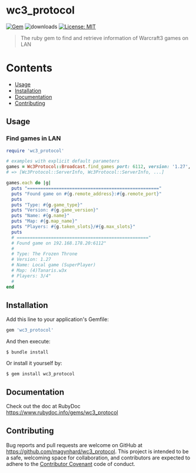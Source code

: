 # wc3_protocol
[![Gem](https://img.shields.io/gem/v/wc3_protocol?color=default&style=plastic&logo=ruby&logoColor=red)](https://rubygems.org/gems/wc3_protocol)
![downloads](https://img.shields.io/gem/dt/wc3_protocol?color=blue&style=plastic)
[![License: MIT](https://img.shields.io/badge/License-MIT-gold.svg?style=plastic&logo=mit)](LICENSE)

> The ruby gem to find and retrieve information of Warcraft3 games on LAN

# Contents

* [Usage](#usage)
* [Installation](#installation)
* [Documentation](#documentation)
* [Contributing](#contributing)




<a name="usage"></a>
## Usage

### Find games in LAN
```ruby
require 'wc3_protocol'

# examples with explicit default parameters
games = Wc3Protocol::Broadcast.find_games port: 6112, version: '1.27', game_type: 'TFT'
# => [Wc3Protocol::ServerInfo, Wc3Protocol::ServerInfo, ...]

games.each do |g|
  puts "=================================================="
  puts "Found game on #{g.remote_address}:#{g.remote_port}"
  puts
  puts "Type: #{g.game_type}"
  puts "Version: #{g.game_version}"
  puts "Name: #{g.name}"
  puts "Map: #{g.map_name}"
  puts "Players: #{g.taken_slots}/#{g.max_slots}"
  puts
  # =================================================="
  # Found game on 192.168.178.20:6112"
  # 
  # Type: The Frozen Throne
  # Version: 1.27
  # Name: Local game (SuperPlayer)
  # Map: (4)Tanaris.w3x
  # Players: 3/4"
  # 
end

```


<a name="installation"></a>
## Installation

Add this line to your application's Gemfile:

```ruby
gem 'wc3_protocol'
```

And then execute:

    $ bundle install

Or install it yourself by:

    $ gem install wc3_protocol




  
<a name="documentation"></a>    
## Documentation
Check out the doc at RubyDoc
<a href="https://www.rubydoc.info/gems/wc3_protocol">https://www.rubydoc.info/gems/wc3_protocol</a>





<a name="contributing"></a>    
## Contributing

Bug reports and pull requests are welcome on GitHub at https://github.com/magynhard/wc3_protocol. This project is intended to be a safe, welcoming space for collaboration, and contributors are expected to adhere to the [Contributor Covenant](http://contributor-covenant.org) code of conduct.

